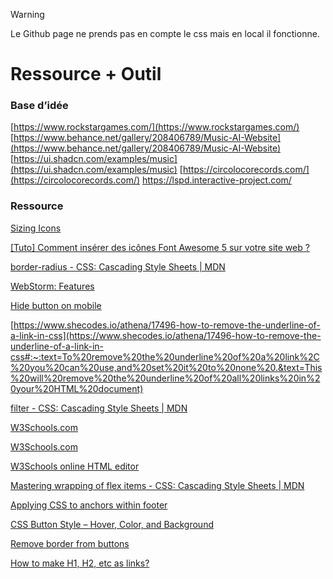 > [!WARNING]  
> Le Github page ne prends pas en compte le css mais en local il fonctionne.


# Ressource + Outil

### Base d’idée

[https://www.rockstargames.com/](https://www.rockstargames.com/)
[https://www.behance.net/gallery/208406789/Music-AI-Website](https://www.behance.net/gallery/208406789/Music-AI-Website)
[https://ui.shadcn.com/examples/music](https://ui.shadcn.com/examples/music)
[https://circolocorecords.com/](https://circolocorecords.com/)
https://lspd.interactive-project.com/

### Ressource

[Sizing Icons](https://docs.fontawesome.com/web/style/size)

[[Tuto] Comment insérer des icônes Font Awesome 5 sur votre site web ?](https://www.youtube.com/watch?v=g9SvlLeL4cM)

[border-radius - CSS: Cascading Style Sheets | MDN](https://developer.mozilla.org/en-US/docs/Web/CSS/border-radius)

[WebStorm: Features](https://www.jetbrains.com/webstorm/features/)

[Hide button on mobile](https://stackoverflow.com/questions/32286089/hide-button-on-mobile)

[https://www.shecodes.io/athena/17496-how-to-remove-the-underline-of-a-link-in-css](https://www.shecodes.io/athena/17496-how-to-remove-the-underline-of-a-link-in-css#:~:text=To%20remove%20the%20underline%20of%20a%20link%2C%20you%20can%20use,and%20set%20it%20to%20none%20.&text=This%20will%20remove%20the%20underline%20of%20all%20links%20in%20your%20HTML%20document)

[filter - CSS: Cascading Style Sheets | MDN](https://developer.mozilla.org/en-US/docs/Web/CSS/filter)

[W3Schools.com](https://www.w3schools.com/tags/tag_footer.asp)

[W3Schools.com](https://www.w3schools.com/howto/howto_css_fixed_footer.asp)

[W3Schools online HTML editor](https://www.w3schools.com/howto/tryit.asp?filename=tryhow_css_fixed_footer)

[Mastering wrapping of flex items - CSS: Cascading Style Sheets | MDN](https://developer.mozilla.org/en-US/docs/Web/CSS/CSS_flexible_box_layout/Mastering_wrapping_of_flex_items)

[Applying CSS to anchors within footer](https://stackoverflow.com/questions/61284051/applying-css-to-anchors-within-footer)

[CSS Button Style – Hover, Color, and Background](https://www.freecodecamp.org/news/css-button-style-hover-color-and-background/)

[Remove border from buttons](https://stackoverflow.com/questions/11497094/remove-border-from-buttons)

[How to make H1, H2, etc as links?](https://www.sitepoint.com/community/t/how-to-make-h1-h2-etc-as-links/3004)
